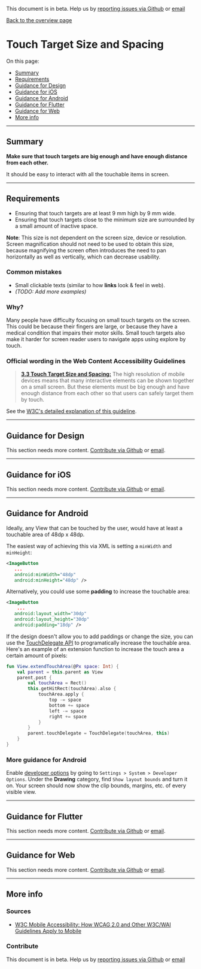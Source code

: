 This document is in beta. Help us by [reporting issues via Github](https://github.com/theappbusiness/accessibility-guidelines) or [email](mailto:alexander.newnham@kinandcarta.com)

[Back to the overview page](./../index.html)

# Touch Target Size and Spacing

On this page:
- [Summary](#summary)
- [Requirements](#requirements)
- [Guidance for Design](#guidance-for-design)
- [Guidance for iOS](#guidance-for-ios)
- [Guidance for Android](#guidance-for-android)
- [Guidance for Flutter](#guidance-for-flutter)
- [Guidance for Web](#guidance-for-web)
- [More info](#more-info)
  
---

## Summary

**Make sure that touch targets are big enough and have enough distance from each other.**

It should be easy to interact with all the touchable items in screen.

---

## Requirements

- Ensuring that touch targets are at least 9 mm high by 9 mm wide.
- Ensuring that touch targets close to the minimum size are surrounded by a small amount of inactive space.
   
**Note**: This size is not dependent on the screen size, device or resolution. Screen magnification should not need to be used to obtain this size, because magnifying the screen often introduces the need to pan horizontally as well as vertically, which can decrease usability.


### Common mistakes

- Small clickable texts (similar to how **links** look & feel in web).
- *(TODO: Add more examples)*

### Why?

Many people have difficulty focusing on small touch targets on the screen. This could be because their fingers are large, or because they have a medical condition that impairs their motor skills. Small touch targets also make it harder for screen reader users to navigate apps using explore by touch.

### Official wording in the Web Content Accessibility Guidelines

> [**3.3 Touch Target Size and Spacing:**](https://www.w3.org/TR/mobile-accessibility-mapping/#touch-target-size-and-spacing) The high resolution of mobile devices means that many interactive elements can be shown together on a small screen. But these elements must be big enough and have enough distance from each other so that users can safely target them by touch.


See the [W3C's detailed explanation of this guideline](https://www.w3.org/TR/mobile-accessibility-mapping/#touch-target-size-and-spacing).

---

## Guidance for Design

This section needs more content. [Contribute via Github](https://github.com/theappbusiness/accessibility-guidelines/) or [email](mailto:talia.craiu@kinandcarta.com).

---

## Guidance for iOS

This section needs more content. [Contribute via Github](https://github.com/theappbusiness/accessibility-guidelines/) or [email](mailto:kane.cheshire@kinandcarta.com).

---

## Guidance for Android

Ideally, any View that can be touched by the user, would have at least a touchable area of 48dp x 48dp.

The easiest way of achieving this via XML is setting a `minWidth` and `minHeight`:

```xml
<ImageButton
   ...
   android:minWidth="48dp"
   android:minHeight="48dp" />
```

Alternatively, you could use some **padding** to increase the touchable area:

```xml
<ImageButton
    ...
   android:layout_width="30dp"
   android:layout_height="30dp"
   android:padding="18dp" />
```

If the design doesn't allow you to add paddings or change the size, you can use the [TouchDelegate API](http://developer.android.com/reference/android/view/TouchDelegate.html) to programatically increase the touchable area. Here's an example of an extension function to increase the touch area a certain amount of pixels:

```kotlin
fun View.extendTouchArea(@Px space: Int) {
    val parent = this.parent as View
    parent.post {
        val touchArea = Rect()
        this.getHitRect(touchArea).also {
            touchArea.apply {
                top -= space
                bottom += space
                left -= space
                right += space
            }
        }
        parent.touchDelegate = TouchDelegate(touchArea, this)
    }
}
```

### More guidance for Android

Enable [developer options](https://developer.android.com/studio/debug/dev-options) by going to `Settings > System > Developer Options`. Under the **Drawing** category, find `Show layout bounds` and turn it on. Your screen should now show the clip bounds, margins, etc. of every visible view.

---

## Guidance for Flutter

This section needs more content. [Contribute via Github](https://github.com/theappbusiness/accessibility-guidelines/) or [email](mailto:jacek.kulinski@kinandcarta.com).

---

## Guidance for Web

This section needs more content. [Contribute via Github](https://github.com/theappbusiness/accessibility-guidelines/) or [email](mailto:alexander.newnham@kinandcarta.com).

---

## More info

### Sources

- [W3C Mobile Accessibility: How WCAG 2.0 and Other W3C/WAI Guidelines Apply to Mobile](https://www.w3.org/TR/mobile-accessibility-mapping)

### Contribute

This document is in beta. Help us by [reporting issues via Github](https://github.com/theappbusiness/accessibility-guidelines) or [email](mailto:alexander.newnham@kinandcarta.com)


